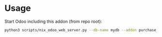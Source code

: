 # Usage

Start Odoo including this addon (from repo root):

```bash
python3 scripts/nix_odoo_web_server.py --db-name mydb --addon purchase_stock_picking_return_invoicing
```
